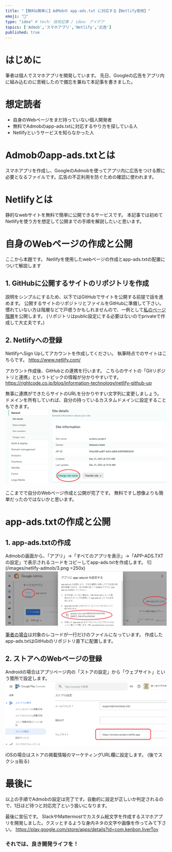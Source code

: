 ```yaml
---
title: "【無料&簡単に】AdMobの app-ads.txt に対応する【Netlify使用】"
emoji: "🏃"
type: "idea" # tech: 技術記事 / idea: アイデア
topics: ['Admob','スマホアプリ','Netlify','広告']
published: true
---
```

# はじめに
筆者は個人でスマホアプリを開発しています。
先日、Googleの広告をアプリ内に組み込むのに苦戦したので備忘を兼ねて本記事を書きました。

# 想定読者
- 自身のWebページをまだ持っていない個人開発者
- 無料でAdmobのapp-ads.txtに対応するやり方を探している人
- Netlifyというサービスを知らなかった人

# Admobのapp-ads.txtとは
スマホアプリを作成し、GoogleのAdmobを使ってアプリ内に広告をつける際に必要となるファイルです。広告の不正利用を防ぐための確認に使われます。

# Netlifyとは
静的なwebサイトを無料で簡単に公開できるサービスです。
本記事では初めてNetlifyを使う方を想定して公開までの手順を解説したいと思います。

# 自身のWebページの作成と公開
ここから本題です。
Netlifyを使用したwebページの作成とapp-ads.txtの配置について解説します

## 1. GitHubに公開するサイトのリポジトリを作成
説明をシンプルにするため、以下ではGitHubでサイトを公開する前提で話を進めます。
公開するサイトのリポジトリとファイルをGitHubに準備して下さい。
慣れていない方は階層などで戸惑うかもしれませんので、一例として[私のページ階層](https://github.com/teteeee/myhomepage)を公開します。
(リポジトリはpublic設定にする必要はないのでprivateで作成して大丈夫です。)
## 2. Netlifyへの登録
NetlifyへSign Upしてアカウントを作成してください。
執筆時点でのサイトはこちらです。
https://www.netlify.com/

アカウント作成後、GitHubとの連携を行います。
こちらのサイトの「Gitリポジトリと連携」というトピックの情報が分かりやすいです。
https://rightcode.co.jp/blog/information-technology/netlify-github-up

無事に連携ができたらサイトのURLを分かりやすい文字列に変更しましょう。
ドメインを所有していれば、自分の持っているカスタムドメインに設定することもできます。
![](/images/netlify-admob/2.png)

ここまでで自分のWebページ作成と公開が完了です。
無料ですし想像よりも簡単だったのではないかと思います。

# app-ads.txtの作成と公開

## 1. app-ads.txtの作成
Admobの画面から、「アプリ」→「すべてのアプリを表示」→「APP-ADS.TXTの設定」で表示されるコードをコピーしてapp-ads.txtを作成します。
![](/images/netlify-admob/3.png =250x)
![](/images/netlify-admob/4.png)

[筆者の場合](https://github.com/teteeee/myhomepage/blob/main/app-ads.txt)は対象のレコードが一行だけのファイルになっています。
作成したapp-ads.txtはGitHubのリポジトリ直下に配置します。

## 2. ストアへのWebページの登録
Androidの場合はアプリページ内の「ストアの設定」から「ウェブサイト」という箇所で設定します。
![](/images/netlify-admob/1.png)


iOSの場合はストアの掲載情報のマーケティングURL欄に設定します。
(後でスクショ貼る)

# 最後に
以上の手順でAdmobの設定は完了です。自動的に設定が正しいか判定されるので、1日ほど待つと対応完了という扱いになります。

最後に宣伝です。
SlackやMattermostでカスタム絵文字を作成するスマホアプリを開発しました。クスッとするような身内ネタの文字や画像を作ってみて下さい。
https://play.google.com/store/apps/details?id=com.kenbon.liverToy


### それでは、良き開発ライフを！